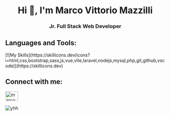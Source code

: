 <h1 align="center">Hi 👋, I'm Marco Vittorio Mazzilli</h1>
<h3 align="center">Jr. Full Stack Web Developer</h3>


<h2 align="left">Languages and Tools:</h2>
[![My Skills](https://skillicons.dev/icons?i=html,css,bootstrap,sass,js,vue,vite,laravel,nodejs,mysql,php,git,github,vscode)](https://skillicons.dev)

<h2 align="left">Connect with me:</h2>
<p align="left">
<a href="https://www.linkedin.com/in/marco-vittorio-mazzilli-097a7b136/" target="blank"><img align="center" src="https://raw.githubusercontent.com/rahuldkjain/github-profile-readme-generator/master/src/images/icons/Social/linked-in-alt.svg" alt="marcomazzilli" height="30" width="40" /></a>
</p>

<p><img align="center" src="https://github-readme-stats.vercel.app/api/top-langs?username=MarcoMazzilli&show_icons=true&locale=en&layout=compact" alt="yhh" /></p>
